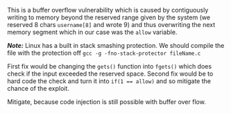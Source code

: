 This is a buffer overflow vulnerability which is caused by contiguously writing to memory beyond the reserved range given by the system (we reserved 8 chars `username[8]` and wrote 9) and thus overwriting the next memory segment which in our case was the `allow` variable.

***Note:***
Linux has a built in stack smashing protection. We should compile the file with the protection off `gcc -g -fno-stack-protector fileName.c`

First fix would be changing the `gets()` function into `fgets()` which does check if the input exceeded the reserved space.
Second fix would be to hard code the check and turn it into `if(1 == allow)` and so mitigate the chance of the exploit.

Mitigate, because code injection is still possible with buffer over flow.

